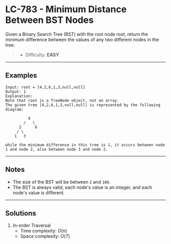 # LC-783 - Minimum Distance Between BST Nodes

Given a Binary Search Tree (BST) with the root node root, return the minimum difference between the values of any two different nodes in the tree.

> * Difficulty: **EASY**

---
## Examples

```
Input: root = [4,2,6,1,3,null,null]
Output: 1
Explanation:
Note that root is a TreeNode object, not an array.
The given tree [4,2,6,1,3,null,null] is represented by the following diagram:

          4
        /   \
      2      6
     / \
    1   3  

while the minimum difference in this tree is 1, it occurs between node 1 and node 2, also between node 3 and node 2.
```

---
## Notes

* The size of the BST will be between `2` and `100`.
* The BST is always valid, each node's value is an integer, and each node's value is different.

---
## Solutions

1. In-order Traversal
    * Time complexity: $O(n)$
    * Space complexity: $O(T)$